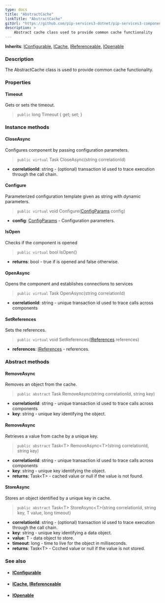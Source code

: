 ```yaml
---
type: docs
title: "AbstractCache"
linkTitle: "AbstractCache"
gitUrl: "https://github.com/pip-services3-dotnet/pip-services3-components-dotnet"
description: >
    Abstract cache class used to provide common cache functionality
---
```


**Inherits**: [IConfigurable](../../../commons/config/iconfigurable), [ICache](../icache), [IReferenceable](../../../commons/refer/ireferenceable), [IOpenable](../../../commons/run/iopenable)

### Description

The AbstractCache class is used to provide common cache functionality.


### Properties

#### Timeout
Gets or sets the timeout.
> `public` long Timeout { get; set; }


### Instance methods

#### CloseAsync
Configures component by passing configuration parameters.

> `public virtual` Task CloseAsync(string correlationId)

- **correlationId**: string - (optional) transaction id used to trace execution through the call chain.


#### Configure
Parameterized configuration template given as string with dynamic parameters.

> `public virtual` void Configure([ConfigParams](../../../commons/config/config_params) config)

- **config**: [ConfigParams](../../../commons/config/config_params) - 	Configuration parameters.

#### IsOpen
Checks if the component is opened

> `public virtual` bool IsOpen()

- **returns**: bool - true if is opened and false otherwise.


#### OpenAsync
Opens the component and establishes connections to services

> `public virtual` Task OpenAsync(string correlationId)

- **correlationId**: string - unique transaction id used to trace calls across components

#### SetReferences
Sets the references.

> `public virtual` void SetReferences([IReferences](../../../commons/refer/ireferences) references)

- **references**: [IReferences](../../../commons/refer/ireferences) - references.


### Abstract methods


#### RemoveAsync
Removes an object from the cache.

> `public abstract` Task RemoveAsync(string correlationId, string key)

- **correlationId**: string - unique transaction id used to trace calls across components
- **key**: string - unique key identifying the object.


#### RemoveAsync
Retrieves a value from cache by a unique key.

> `public abstract` Task\<T\> RemoveAsync\<T\>(string correlationId, string key)

- **correlationId**: string - unique transaction id used to trace calls across components
- **key**: string - unique key identifying the object.
- **returns**: Task\<T\> - cached value or null if the value is not found.

#### StoreAsync
Stores an object identified by a unique key in cache.

> `public abstract` Task\<T\> StoreAsync\<T\>(string correlationId, string key, T value, long timeout)

- **correlationId**: string - (optional) transaction id used to trace execution through the call chain.
- **key**: string - unique key identifying a data object.
- **value**: T - data object to store.
- **timeout**: long - time to live for the object in milliseconds.
- **returns**: Task\<T\> - Ccched value or null if the value is not stored.



### See also
- #### [IConfigurable](../../../commons/config/iconfigurable)
- #### [ICache](../icache), [IReferenceable](../../../commons/refer/ireferenceable)
- #### [IOpenable](../../../commons/run/iopenable)
